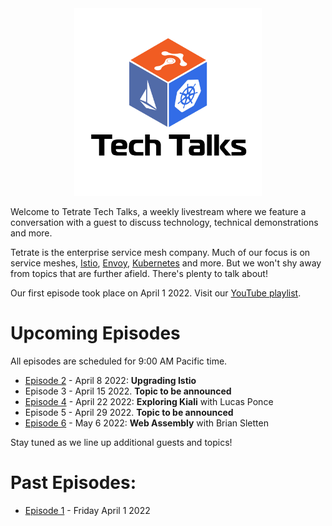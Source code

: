 
<center>
<img src="assets/logo.jpg" width="300" alt="Tetrate Tech Talks Logo">
</center>

Welcome to Tetrate Tech Talks, a weekly livestream where we feature a conversation with a guest to discuss technology, technical demonstrations and more.

Tetrate is the enterprise service mesh company.  Much of our focus is on service meshes, [Istio](https://istio.io/), [Envoy](https://www.envoyproxy.io/), [Kubernetes](https://kubernetes.io/) and more.  But we won't shy away from topics that are further afield.  There's plenty to talk about!

Our first episode took place on April 1 2022.
Visit our [YouTube playlist](https://www.youtube.com/playlist?list=PLm51GPKRAmTlOkjWDJBQYtjcc9WPk4E4F).

# Upcoming Episodes

All episodes are scheduled for 9:00 AM Pacific time.

- [Episode 2](episode2/) - April 8 2022:  **Upgrading Istio**
- Episode 3 - April 15 2022.  **Topic to be announced**
- [Episode 4](episode4/) - April 22 2022: **Exploring Kiali** with Lucas Ponce
- Episode 5 - April 29 2022.  **Topic to be announced**
- [Episode 6](episode6/) - May 6 2022: **Web Assembly** with Brian Sletten

Stay tuned as we line up additional guests and topics!

# Past Episodes:

- [Episode 1](episode1/) - Friday April 1 2022